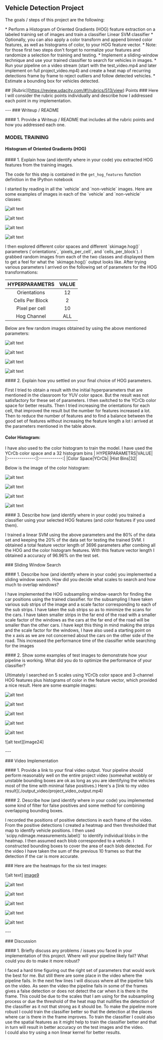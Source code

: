 ## Vehicle Detection Project

The goals / steps of this project are the following:

\* Perform a Histogram of Oriented Gradients (HOG) feature extraction on a labeled training set of images and train a classifier Linear SVM classifier
\* Optionally, you can also apply a color transform and append binned color features, as well as histograms of color, to your HOG feature vector. 
\* Note: for those first two steps don't forget to normalize your features and randomize a selection for training and testing.
\* Implement a sliding-window technique and use your trained classifier to search for vehicles in images.
\* Run your pipeline on a video stream (start with the test\_video.mp4 and later implement on full project\_video.mp4) and create a heat map of recurring detections frame by frame to reject outliers and follow detected vehicles.
\* Estimate a bounding box for vehicles detected.

[//]: # (Image References)
[image1]: ./ouput_images/clor%20channel%20images.png
[image2]: ./ouput_images/clor%20channel%20images1.png
[image3]: ./ouput_images/clor%20channel%20images2.png
[image4]: ./ouput_images/clor%20channel%20images4.png
[image5]: ./ouput_images/color%20histogram.png
[image6]: ./ouput_images/color%20histogram1.png
[image7]: ./ouput_images/color%20histogram2.png
[image8]: ./ouput_images/color%20histogram3.png
[image9]: ./ouput_images/heatmap.png
[image10]: ./ouput_images/heatmap.1png
[image11]: ./ouput_images/heatmap2.png
[image12]: ./ouput_images/heatmap3.png
[image13]: ./ouput_images/heatmap4.png
[image14]: ./ouput_images/heatmap5.png
[image15]: ./ouput_images/hog%20image.png
[image16]: ./ouput_images/hog%20image1.png
[image17]: ./ouput_images/hog%20image2.png
[image18]: ./ouput_images/hog%20image3.png
[image19]: ./ouput_images/test%20res.png
[image20]: ./ouput_images/test%20res1.png
[image21]: ./ouput_images/test%20res2.png
[image22]: ./ouput_images/test%20res3.png
[image23]: ./ouput_images/test%20res4.png
[image24]: ./ouput_images/test%20res5.png
[image25]: ./ouput_images/training%20data%20visualization.png
[image26]: ./ouput_images/training%20data%20visualization1.png
[image27]: ./ouput_images/training%20data%20visualization2.png
[image28]: ./ouput_images/training%20data%20visualization3.png


\## \[Rubric\](https://review.udacity.com/#!/rubrics/513/view) Points
\### Here I will consider the rubric points individually and describe how I addressed each point in my implementation.  

\-\-\-
\### Writeup / README

\#### 1\. Provide a Writeup / README that includes all the rubric points and how you addressed each one.  
### MODEL TRAINING
#### Histogram of Oriented Gradients (HOG)

\#### 1\. Explain how (and identify where in your code) you extracted HOG features from the training images.

The code for this step is contained in the ```get_hog_features``` function definition in the IPython notebook 

I started by reading in all the \`vehicle\` and \`non-vehicle\` images.  Here are some examples of images in each of the \`vehicle\` and \`non-vehicle\` classes:

![alt text][image25]

![alt text][image26]

![alt text][image27]

![alt text][image28]

I then explored different color spaces and different \`skimage.hog()\` parameters (\`orientations\`, \`pixels\_per\_cell\`, and \`cells\_per\_block\`).  I grabbed random images from each of the two classes and displayed them to get a feel for what the \`skimage.hog()\` output looks like.
After trying various parameters I arrived on the following set of parameters for the HOG transformations:

| HYPERPARAMETRS|VALUE|
|:--------------:|:------------:|
|Orientations|12|
|Cells Per Block|2|
|Pixel per cell|10|
|Hog Channel| ALL|

Below are few random images obtained by using the above mentioned parameters:

![alt text][image15]

![alt text][image16]

![alt text][image17]

![alt text][image18]

\#### 2\. Explain how you settled on your final choice of HOG parameters.

First I tried to obtain a result with the initial hyperparameters that are mentioned in the classroom for YUV color space. But the result was not satisfactory for these set of parameters. I then switched to the YCrCb color space for better results. Then I tried increasing the orientations for each cell, that improved the result but the number for features increased a lot. Then to reduce the number of features and to find a balance between the good set of features without increasing the feature length a lot i arrived at the parameters mentioned in the table above.

#### Color Histogram:
I have also used to the color histogram to train the model. I have used  the YCrCb color space and a 32 histogram bins
| HYPERPARAMETRS|VALUE|
|:--------------:|:------------:|
|Color Space|YCrCb|
|Hist Bins|32|

Below is the image of the color histogram:

![alt text][image5]

![alt text][image6]

![alt text][image7]

![alt text][image8]

\#### 3\. Describe how (and identify where in your code) you trained a classifier using your selected HOG features (and color features if you used them).

I trained a linear SVM using the above parameters and the 80% of the data set and keeping the 20% of the data set for testing the trained SVM. I obtained a total feature vector length of 3696 parameters after combing all the HOG and the color histogram features. With this feature vector length I obtained a accuracy of 96.96% on the test set. 

\### Sliding Window Search

\#### 1\. Describe how (and identify where in your code) you implemented a sliding window search.  How did you decide what scales to search and how much to overlap windows?

I have implemented the HOG subsampling window-search for finding the car positions using the trained classifier. for the subsampling I have taken various sub strips of the image and a scale factor corresponding to each of the sub strips. I have taken the sub strips so as to minimize the scans for the cars. I have taken smaller strips in the far end of the road with a smaller scale factor of the windows as the cars at the far end of the road will be smaller than the other cars. I have kept this thing in mind making the strips and the scale factor for the windows, I have also used a starting point on the x axis as we are not concerned about the cars on the other side of the road. This increased the performance time of the classifier while searching for the images

\#### 2\. Show some examples of test images to demonstrate how your pipeline is working.  What did you do to optimize the performance of your classifier?

Ultimately I searched on 5 scales using YCrCb color space and 3-channel HOG features plus histograms of color in the feature vector, which provided a nice result.  Here are some example images:

![alt text][image19]

![alt text][image20]

![alt text][image21]

![alt text][image22]

![alt text][image23]

![alt text][image24\]

\-\-\-

\### Video Implementation

\#### 1\. Provide a link to your final video output.  Your pipeline should perform reasonably well on the entire project video (somewhat wobbly or unstable bounding boxes are ok as long as you are identifying the vehicles most of the time with minimal false positives.)
Here's a \[link to my video result\](./output_video/project_video_output.mp4)


\#### 2\. Describe how (and identify where in your code) you implemented some kind of filter for false positives and some method for combining overlapping bounding boxes.

I recorded the positions of positive detections in each frame of the video.  From the positive detections I created a heatmap and then thresholded that map to identify vehicle positions.  I then used \`scipy.ndimage.measurements.label()\` to identify individual blobs in the heatmap.  I then assumed each blob corresponded to a vehicle.  I constructed bounding boxes to cover the area of each blob detected. For the video I have taken the sum of the previous 10 frames so that the detection if the car is more accurate. 

\### Here are the heatmaps for the six test images:

![alt text] [image9]

![alt text][image10]

![alt text][image11]

![alt text][image12]

![alt text][image13]

![alt text][image14]

\-\-\-

\### Discussion

\#### 1\. Briefly discuss any problems / issues you faced in your implementation of this project.  Where will your pipeline likely fail?  What could you do to make it more robust?

I faced a hard time figuring out the right set of parameters that would work the best for me. But still there are some place in the video where the pipeline fails. In the next few lines I will discuss where all the pipeline fails on the video. 
As seen the video the pipeline fails in some of the frames gives a false detection or does not detect the car when it is there in the frame.
This could be due to the scales that I am using for the subsampling process or due the threshold of the heat map that nullifies the detection of the classifier as it not that strong as it should be. 
To make the pipeline more robust I could train the classifier better so that the detection at the places where car is there in the frame improves. To train the classifier I could also use the spatial features as it might help to train the classifier better and that in turn will result in better accuracy on the test images and the video.  
I could also try using a non linear kernel for better results.

